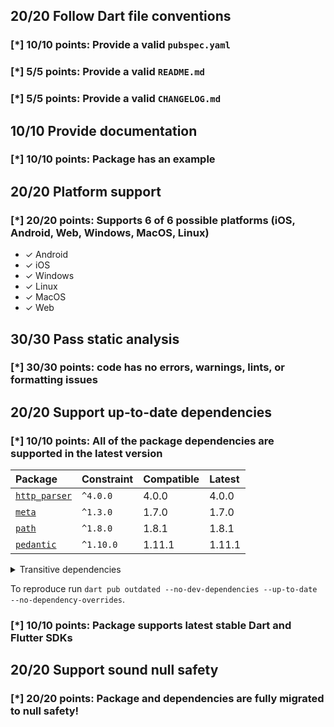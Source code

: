 ## 20/20 Follow Dart file conventions

### [*] 10/10 points: Provide a valid `pubspec.yaml`


### [*] 5/5 points: Provide a valid `README.md`


### [*] 5/5 points: Provide a valid `CHANGELOG.md`


## 10/10 Provide documentation

### [*] 10/10 points: Package has an example


## 20/20 Platform support

### [*] 20/20 points: Supports 6 of 6 possible platforms (**iOS**, **Android**, **Web**, **Windows**, **MacOS**, **Linux**)

* ✓ Android
* ✓ iOS
* ✓ Windows
* ✓ Linux
* ✓ MacOS
* ✓ Web

## 30/30 Pass static analysis

### [*] 30/30 points: code has no errors, warnings, lints, or formatting issues


## 20/20 Support up-to-date dependencies

### [*] 10/10 points: All of the package dependencies are supported in the latest version

|Package|Constraint|Compatible|Latest|
|:-|:-|:-|:-|
|[`http_parser`]|`^4.0.0`|4.0.0|4.0.0|
|[`meta`]|`^1.3.0`|1.7.0|1.7.0|
|[`path`]|`^1.8.0`|1.8.1|1.8.1|
|[`pedantic`]|`^1.10.0`|1.11.1|1.11.1|

<details><summary>Transitive dependencies</summary>

|Package|Constraint|Compatible|Latest|
|:-|:-|:-|:-|
|[`charcode`]|-|1.3.1|1.3.1|
|[`collection`]|-|1.16.0|1.16.0|
|[`source_span`]|-|1.8.2|1.8.2|
|[`string_scanner`]|-|1.1.0|1.1.0|
|[`term_glyph`]|-|1.2.0|1.2.0|
|[`typed_data`]|-|1.3.0|1.3.0|
</details>

To reproduce run `dart pub outdated --no-dev-dependencies --up-to-date --no-dependency-overrides`.

[`http_parser`]: https://pub.dev/packages/http_parser
[`meta`]: https://pub.dev/packages/meta
[`path`]: https://pub.dev/packages/path
[`pedantic`]: https://pub.dev/packages/pedantic
[`charcode`]: https://pub.dev/packages/charcode
[`collection`]: https://pub.dev/packages/collection
[`source_span`]: https://pub.dev/packages/source_span
[`string_scanner`]: https://pub.dev/packages/string_scanner
[`term_glyph`]: https://pub.dev/packages/term_glyph
[`typed_data`]: https://pub.dev/packages/typed_data


### [*] 10/10 points: Package supports latest stable Dart and Flutter SDKs


## 20/20 Support sound null safety

### [*] 20/20 points: Package and dependencies are fully migrated to null safety!
